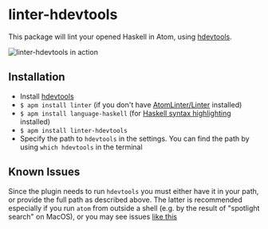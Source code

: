 # linter-hdevtools

This package will lint your opened Haskell in Atom, using [hdevtools](https://hackage.haskell.org/package/hdevtools).

![linter-hdevtools in action](https://raw.githubusercontent.com/ranjitjhala/linter-hdevtools/master/screenshot.png)


## Installation

* Install [hdevtools](https://hackage.haskell.org/package/hdevtools)
* `$ apm install linter` (if you don't have [AtomLinter/Linter](https://github.com/AtomLinter/Linter) installed)
* `$ apm install language-haskell` (for [Haskell syntax highlighting](https://github.com/jroesch/language-haskell) installed)
* `$ apm install linter-hdevtools`
* Specify the path to `hdevtools` in the settings.  You can find the path by using `which hdevtools` in the terminal

## Known Issues

Since the plugin needs to run `hdevtools` you must either have it in your path, or provide the full 
path as described above. The latter is recommended especially if you run `atom` from outside a shell 
(e.g. by the result of "spotlight search" on MacOS), or you may see issues [like this](/issues/3)
